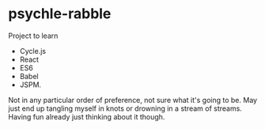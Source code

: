 # psychle-rabble
Project to learn

* Cycle.js
* React
* ES6
* Babel
* JSPM.

Not in any particular order of preference, not sure what it's going to be. May just end up tangling myself in knots 
or drowning in a stream of streams. Having fun already just thinking about it though.

